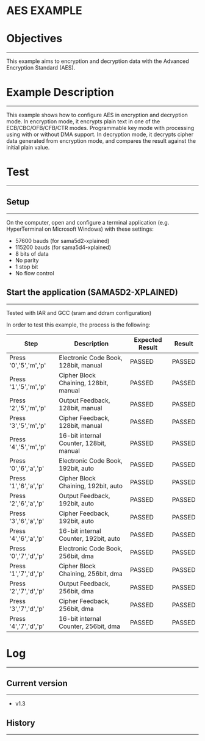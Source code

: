 AES EXAMPLE
============

# Objectives
------------
This example aims to encryption and decryption data with the Advanced
Encryption Standard (AES).

# Example Description
---------------------
This example shows how to configure AES in encryption and decryption mode. In
encryption mode, it encrypts plain text in one of the ECB/CBC/OFB/CFB/CTR
modes.
Programmable key mode with processing using with or without DMA support.
In decryption mode, it decrypts cipher data generated from encryption mode,
and compares the result against the initial plain value.

# Test
------

## Setup
--------
On the computer, open and configure a terminal application
(e.g. HyperTerminal on Microsoft Windows) with these settings:
 - 57600 bauds (for sama5d2-xplained)
 - 115200 bauds (for sama5d4-xplained)
 - 8 bits of data
 - No parity
 - 1 stop bit
 - No flow control

## Start the application (SAMA5D2-XPLAINED)
--------

Tested with IAR and GCC (sram and ddram configuration)

In order to test this example, the process is the following:

Step | Description | Expected Result | Result
-----|-------------|-----------------|-------
Press '0','5','m','p' | Electronic Code Book, 128bit, manual| PASSED | PASSED
Press '1','5','m','p' |  Cipher Block Chaining, 128bit, manual| PASSED | PASSED
Press '2','5','m','p' | Output Feedback, 128bit, manual| PASSED | PASSED
Press '3','5','m','p' | Cipher Feedback, 128bit, manual| PASSED | PASSED
Press '4','5','m','p' | 16-bit internal Counter, 128bit, manual| PASSED | PASSED
Press '0','6','a','p' | Electronic Code Book, 192bit, auto| PASSED | PASSED
Press '1','6','a','p' |  Cipher Block Chaining, 192bit, auto| PASSED | PASSED
Press '2','6','a','p' | Output Feedback, 192bit, auto| PASSED | PASSED
Press '3','6','a','p' | Cipher Feedback, 192bit, auto| PASSED | PASSED
Press '4','6','a','p' | 16-bit internal Counter, 192bit, auto| PASSED | PASSED
Press '0','7','d','p' | Electronic Code Book, 256bit, dma| PASSED | PASSED
Press '1','7','d','p' |  Cipher Block Chaining, 256bit, dma| PASSED | PASSED
Press '2','7','d','p' | Output Feedback, 256bit, dma| PASSED | PASSED
Press '3','7','d','p' | Cipher Feedback, 256bit, dma| PASSED | PASSED
Press '4','7','d','p' | 16-bit internal Counter, 256bit, dma| PASSED | PASSED

# Log
------

## Current version
--------
 - v1.3

## History
--------
